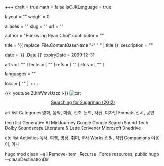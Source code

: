 +++
draft = true
math = false
isCJKLanguage = true

layout = ""
weight = 0

aliases = ""
slug = ""
url = ""

author = "Eunkwang Ryan Choi"
contributor = ""

title = '{{ replace .File.ContentBaseName "-" " " | title }}'
description = ""

date = '{{ .Date }}'
expiryDate = 2099-12-31

arts = [ "" ]
techs = [ "" ]
refs = [ "" ]
etcs = [ "" ]

languages = ""

locs = [ "" ]
+++


{{< youtube ZJthWmvUzzc >}}
![cat](../../images/insta-201102.jpg)
<center><a href="https://ko.wikipedia.org/wiki/%EC%84%9C%EC%B9%AD_%ED%8F%AC_%EC%8A%88%EA%B0%80%EB%A7%A8" target="_blank" rel="noopener noreferrer">Searching for Sugarman (2012)</a></center>


art list
	Categories
		영화, 음악, 미술, 건축, 문학, 사진, 디자인
	Formats
		전시, 공연

tech list
	Generative AI
		MidJourney
	Google
		Google Search
	Sound Tech
		Dolby
		Soundscape
	Literature & Latte
		Scrivener
	Microsoft
		Onedrive


etc list
	Activities
		독서, 여행, 명상, 취미, 불사
	Works
		집필, 작업
	Companions
		야옹이, 아내


hugo mod clean --all
Remove-Item -Recurse -Force resources, public
hugo --cleanDestinationDir
